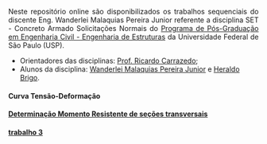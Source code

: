 <p style='text-align: justify;'>Neste repositório online são disponibilizados os trabalhos sequenciais do discente Eng. Wanderlei Malaquias Pereira Junior referente a disciplina SET - Concreto Armado Solicitações Normais do <a href="http://ppgset.eesc.usp.br">Programa de Pós-Graduação em Engenharia Civil - Engenharia de Estruturas</a> da Universidade Federal de São Paulo (USP).</p>
  
- Orientadores das disciplinas: [Prof. Ricardo Carrazedo](http://lattes.cnpq.br/3836561236677162);
- Alunos da disciplina: [Wanderlei Malaquias Pereira Junior](http://lattes.cnpq.br/2268506213083114) e [Heraldo Brigo](http://lattes.cnpq.br/2754199697596922).

#### Curva Tensão-Deformação
#### [Determinação Momento Resistente de seções transversais](https://nbviewer.jupyter.org/github/wmpjrufg/set5963-eesc/blob/gh-pages/TRABALHO_MOMENTO_RESISTENTE_R00.ipynb)
#### [trabalho 3](https://wmpjrufg.github.io/SET5963-EESC/trabalho3.html)
